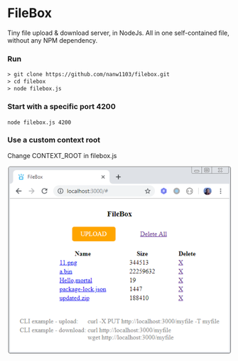 # FileBox
Tiny file upload & download server, in NodeJs. All in one self-contained file, without any NPM dependency.

### Run
```
> git clone https://github.com/nanw1103/filebox.git
> cd filebox
> node filebox.js
```

### Start with a specific port 4200
```
node filebox.js 4200
```

### Use a custom context root
Change CONTEXT_ROOT in filebox.js

![FileBox](https://github.com/nanw1103/filebox/blob/master/filebox-screenshot.png?raw=true)

